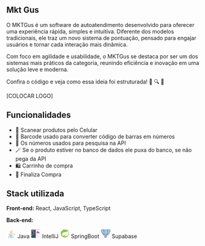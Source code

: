 
## Mkt Gus   

O MKTGus é um software de autoatendimento desenvolvido para oferecer uma experiência rápida, simples e intuitiva.
Diferente dos modelos tradicionais, ele traz um novo sistema de pontuação, pensado para engajar usuários e tornar cada interação mais dinâmica.

Com foco em agilidade e usabilidade, o MKTGus se destaca por ser um dos sistemas mais práticos da categoria, reunindo eficiência e inovação em uma solução leve e moderna.

Confira o código e veja como essa ideia foi estruturada! 👀 🔍 📂


[COLOCAR LOGO]


## Funcionalidades

- 📡 Scanear produtos pelo Celular
- 🧬 Barcode usado para converter código de barras em números
- 🔢 Os números usados para pesquisa na API
- 🪄 Se o produto estiver no banco de dados ele puxa do banco, se não pega da API
- 🛍️ Carrinho de compra
- 🎁 Finaliza Compra


## Stack utilizada

**Front-end:** React, JavaScript, TypeScript

**Back-end:**

<img src="./assetsReadMe/Java.png" alt="Java" width="25" height="25"/> Java
<img src="./assetsReadMe/IntelliJ.png" alt="Java" width="25" height="25"/> IntelliJ 
<img src="./assetsReadMe/SprinBoot.png" alt="Java" width="25" height="25"/> SpringBoot
<img src="./assetsReadMe/Supabase.png" alt="Java" width="25" height="25"/> Supabase


